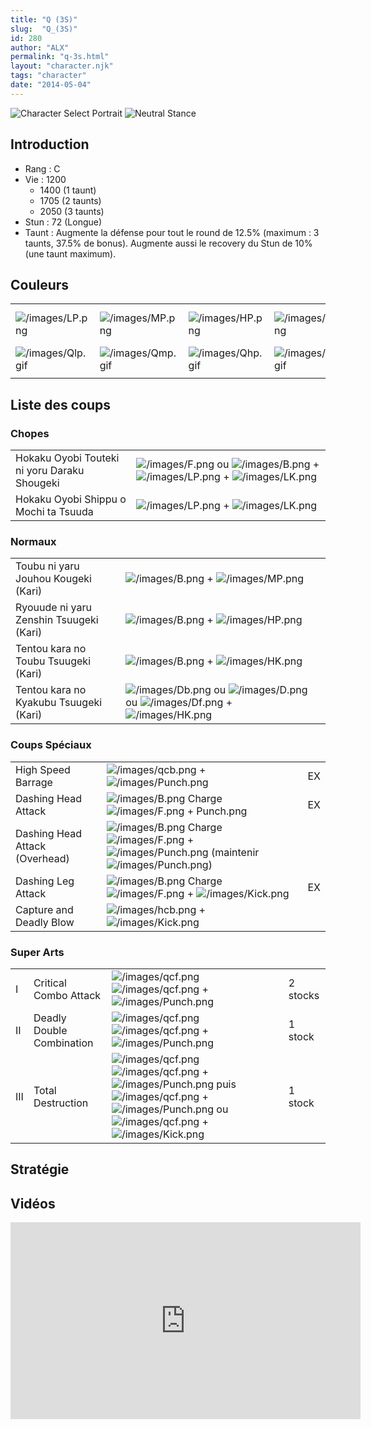 ```yaml
---
title: "Q (3S)"
slug:  "Q_(3S)"
id: 280
author: "ALX"
permalink: "q-3s.html"
layout: "character.njk"
tags: "character"
date: "2014-05-04"
---
```


![Character Select
Portrait](/images/Q3sport.gif "Character Select Portrait") ![Neutral
Stance](/images/Q3s-stance.gif "Neutral Stance")

## Introduction

- Rang : C
- Vie : 1200
  - 1400 (1 taunt)
  - 1705 (2 taunts)
  - 2050 (3 taunts)
- Stun : 72 (Longue)
- Taunt : Augmente la défense pour tout le round de 12.5% (maximum : 3
  taunts, 37.5% de bonus). Augmente aussi le recovery du Stun de 10%
  (une taunt maximum).

## Couleurs

|                                        |                                        |                                        |                                        |                                        |                                        |                                                                                                              |
|----------------------------------------|----------------------------------------|----------------------------------------|----------------------------------------|----------------------------------------|----------------------------------------|--------------------------------------------------------------------------------------------------------------|
| ![](/images/LP.png "/images/LP.png")   | ![](/images/MP.png "/images/MP.png")   | ![](/images/HP.png "/images/HP.png")   | ![](/images/LK.png "/images/LK.png")   | ![](/images/MK.png "/images/MK.png")   | ![](/images/HK.png "/images/HK.png")   | ![](/images/LP.png "/images/LP.png")![](/images/MK.png "/images/MK.png")![](/images/HP.png "/images/HP.png") |
| ![](/images/Qlp.gif "/images/Qlp.gif") | ![](/images/Qmp.gif "/images/Qmp.gif") | ![](/images/Qhp.gif "/images/Qhp.gif") | ![](/images/Qlk.gif "/images/Qlk.gif") | ![](/images/Qmk.gif "/images/Qmk.gif") | ![](/images/Qhk.gif "/images/Qhk.gif") | ![](/images/Qlpmkhp.gif "/images/Qlpmkhp.gif")                                                               |
|                                        |                                        |                                        |                                        |                                        |                                        |                                                                                                              |

## Liste des coups

### Chopes

|                                              |                                                                                                                                                        |
|----------------------------------------------|--------------------------------------------------------------------------------------------------------------------------------------------------------|
| Hokaku Oyobi Touteki ni yoru Daraku Shougeki | ![](/images/F.png "/images/F.png") ou ![](/images/B.png "/images/B.png") + ![](/images/LP.png "/images/LP.png") + ![](/images/LK.png "/images/LK.png") |
| Hokaku Oyobi Shippu o Mochi ta Tsuuda        | ![](/images/LP.png "/images/LP.png") + ![](/images/LK.png "/images/LK.png")                                                                            |

### Normaux

|                                         |                                                                                                                                                           |
|-----------------------------------------|-----------------------------------------------------------------------------------------------------------------------------------------------------------|
| Toubu ni yaru Jouhou Kougeki (Kari)     | ![](/images/B.png "/images/B.png") + ![](/images/MP.png "/images/MP.png")                                                                                 |
| Ryouude ni yaru Zenshin Tsuugeki (Kari) | ![](/images/B.png "/images/B.png") + ![](/images/HP.png "/images/HP.png")                                                                                 |
| Tentou kara no Toubu Tsuugeki (Kari)    | ![](/images/B.png "/images/B.png") + ![](/images/HK.png "/images/HK.png")                                                                                 |
| Tentou kara no Kyakubu Tsuugeki (Kari)  | ![](/images/Db.png "/images/Db.png") ou ![](/images/D.png "/images/D.png") ou ![](/images/Df.png "/images/Df.png") + ![](/images/HK.png "/images/HK.png") |

### Coups Spéciaux

|                                |                                                                                                                                                                                  |     |
|--------------------------------|----------------------------------------------------------------------------------------------------------------------------------------------------------------------------------|-----|
| High Speed Barrage             | ![](/images/qcb.png "/images/qcb.png") + ![](/images/Punch.png "/images/Punch.png")                                                                                              | EX  |
| Dashing Head Attack            | ![](/images/B.png "/images/B.png") Charge ![](/images/F.png "/images/F.png") + Punch.png                                                                                         | EX  |
| Dashing Head Attack (Overhead) | ![](/images/B.png "/images/B.png") Charge ![](/images/F.png "/images/F.png") + ![](/images/Punch.png "/images/Punch.png") (maintenir ![](/images/Punch.png "/images/Punch.png")) |     |
| Dashing Leg Attack             | ![](/images/B.png "/images/B.png") Charge ![](/images/F.png "/images/F.png") + ![](/images/Kick.png "/images/Kick.png")                                                          | EX  |
| Capture and Deadly Blow        | ![](/images/hcb.png "/images/hcb.png") + ![](/images/Kick.png "/images/Kick.png")                                                                                                |     |

### Super Arts

|     |                           |                                                                                                                                                                                                                                                                                                          |          |
|-----|---------------------------|----------------------------------------------------------------------------------------------------------------------------------------------------------------------------------------------------------------------------------------------------------------------------------------------------------|----------|
| I   | Critical Combo Attack     | ![](/images/qcf.png "/images/qcf.png") ![](/images/qcf.png "/images/qcf.png") + ![](/images/Punch.png "/images/Punch.png")                                                                                                                                                                               | 2 stocks |
| II  | Deadly Double Combination | ![](/images/qcf.png "/images/qcf.png") ![](/images/qcf.png "/images/qcf.png") + ![](/images/Punch.png "/images/Punch.png")                                                                                                                                                                               | 1 stock  |
| III | Total Destruction         | ![](/images/qcf.png "/images/qcf.png") ![](/images/qcf.png "/images/qcf.png") + ![](/images/Punch.png "/images/Punch.png") puis ![](/images/qcf.png "/images/qcf.png") + ![](/images/Punch.png "/images/Punch.png") ou ![](/images/qcf.png "/images/qcf.png") + ![](/images/Kick.png "/images/Kick.png") | 1 stock  |

## Stratégie

## Vidéos

<iframe width='560' height='315' src='https://www.youtube.com/embed/QSWeMckxM' title='YouTube video player' frameborder='0' allow='accelerometer; autoplay; clipboard-write; encrypted-media; gyroscope; picture-in-picture; web-share' allowfullscreen></iframe>
